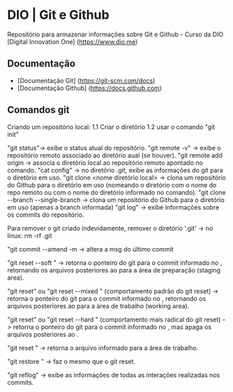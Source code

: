 # DIO | Git e Github

Repositório para armazenar informações sobre Git e Github - Curso da DIO [Digital Innovation One] (https://www.dio.me)

## Documentação

- [Documentação Git] (https://git-scm.com/docs)
- [Documentação Github] (https://docs.github.com)

## Comandos git

Criando um repositório local:
1.1 Criar o diretório
1.2 usar o comando "git init"

"git status"-> exibe o status atual do repositório.
"git remote -v" -> exibe o repositório remoto associado ao diretório aual (se houver).
"git remote add origin <URL> -> associa o diretório local ao repositório remoto apontado no comando.
"cat config" -> no diretório .git, exibe as informações do git para o diretório em uso.
"git clone <URL> <nome diretório local> -> clona um repositório do Github para o diretório em uso (nomeando o diretório com o nome do repo remoto ou com o nome do diretório informado no comando).
"git clone <URL> --branch <nome da branch no repo remoto> --single-branch -> clona um repositório do Github para o diretório em uso (apenas a branch informada)
"git log" -> exibe informações sobre os commits do repositório.

Para remover o git criado indevidamente, remover o diretório '.git' -> no linux: rm -rf .git

"git commit --amend -m <nova msg> -> altera a msg do último commit

"git reset --soft <hash desejado>" -> retorna o ponteiro do git para o commit informado no <hash>, retornando os arquivos posteriores ao <hash> para a área de preparação (staging area).

"git reset" ou "git reset --mixed <hash>" (comportamento padrão do git reset) -> retorna o ponteiro do git para o commit informado no <hash>, retornando os arquivos posteriores ao <hash> para a área de trabalho (working area).

"git reset" ou "git reset --hard <hash>" (comportamento mais radical do git reset) -> retorna o ponteiro do git para o commit informado no <hash>, mas apaga os arquivos posteriores ao <hash>.

"git reset <nome do arquivo>" -> retorna o arquivo informado para a área de trabalho.

"git restore <nome do arquivo>" -> faz o mesmo que o git reset.

"git reflog" -> exibe as informações de todas as interações realizadas nos commits.
